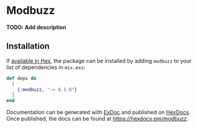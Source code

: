 # Modbuzz

**TODO: Add description**

## Installation

If [available in Hex](https://hex.pm/docs/publish), the package can be installed
by adding `modbuzz` to your list of dependencies in `mix.exs`:

```elixir
def deps do
  [
    {:modbuzz, "~> 0.1.0"}
  ]
end
```

Documentation can be generated with [ExDoc](https://github.com/elixir-lang/ex_doc)
and published on [HexDocs](https://hexdocs.pm). Once published, the docs can
be found at <https://hexdocs.pm/modbuzz>.

